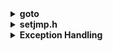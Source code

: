 <details>
  <summary><strong> goto </strong></summary>

Trong ngôn ngữ lập trình C, `goto` là một lệnh điều khiển luồng chương trình bằng cách nhảy trực tiếp tới một vị trí (label) đã định nghĩa trong cùng một hàm. Cú pháp cơ bản:

```c
goto label_name;
/* ... */
label_name:
    // đoạn mã thực thi khi nhảy tới đây
```
### Ưu điểm của goto

Không tốn tài nguyên của chương trình, làm code gọn hơn

Giảm độ sâu của lồng ghép, nếu dùng `goto`, vào nhiều chương trình cần lồng nhiều lớp `if`, `else`, `while` để có thể .

```c
#include <stdio.h>

int main()
{
   int i = 0;

   // Đặt nhãn
   start:
      if (i >= 5)
      {
         goto end;  // Chuyển control đến nhãn "end"
      }

      printf("%d ", i);
      i++;

      goto start;  // Chuyển control đến nhãn "start"

   // Nhãn "end"
   end:
      printf("\n");
   return 0;
}
```
Ở đoạn code trên, cho đến khi thỏa điều kiện i>=5 thì chương trình sẽ liên tục nhảy về label 'start'. Chỉ khi thỏa điều kiện thì chương trình mới nhảy quay label `start` về label `end` và kết thúc chương trình.

```c
0 1 2 3 4 
```
Ở một ví dụ khác với chương trình lồng nhiều lớp vòng lặp

```c
#include <stdio.h>
int i;
int j;

int main()
{
    while(1)
    {
        for( i = 0; i<5; i++)
        {
            for( j = 0; j<5; j++)
            {
                if(i==3 && j==3) goto exit;
            }
        }
    }

    exit:
        printf("Stop at i = %d and j = %d\n", i,j);

   return 0;
}
```
Ở chương trình trên mặc dù được lồng bởi hai vòng lặp `for` và một vòng lặp `while` ta có thể thoát khỏi cả ba vòng lặp một lúc mà không cần đợi cả ba vòng lặp chạy hết.

```
Stop at i = 3 and j = 3
```
### Nhược điểm của goto
`goto` chỉ có thể sử dụng trong cùng một hàm, một phạm vi với label

Khi chương trình nhảy lung tung giữa các vị trí, người đọc phải dò tìm nhãn (label) để hiểu dòng chảy, làm tăng thời gian đọc và hiểu mã
</details>
<details>
  <summary><strong> setjmp.h </strong></summary>
  
`setjmp.h` là một thư viện trong ngôn ngữ lập trình C, cung cấp hai hàm chính là `setjmp` và `longjmp`. `setjmp` và `longjmp` dùng để lưu và khôi phục trạng thái thực thi (program state), giúp chương trình "nhảy" về một điểm đã lưu trước đó. Đây là một cách xử lý nhảy xa (non-local jump), giống như goto, nhưng mạnh hơn vì nó nhảy giữa các hàm khác nhau.

`setjmp(jmp_buf env)`: Lưu trạng thái chương trình vào biến `env` để có thể quay lại bằng longjmp.
+ Trả về 0 khi được gọi lần đầu.
+ Trả về một giá trị khác 0 khi quay lại từ `longjmp`.

`longjmp(jmp_buf env, int value)`: Khôi phục trạng thái đã lưu, và làm cho `setjmp` trả về `value`.

```c
#include <stdio.h>
#include <setjmp.h>

jmp_buf buf;
```
Khai báo biến `buf` kiểu `jmp_buf` đây sẽ là biến dùng để lưu vị trí và trạng thái của chương trình. Biến này bắt buộc phải khai báo toàn cục do các hàm của setjmp.h có thể sài ở các hàm khác nhau

```c
#include <stdio.h>
#include <setjmp.h>

// Biến lưu trạng thái
jmp_buf buf;

// Biến ngoại lệ dùng cho setjmp
int exception = 0;

// Gọi func2 sẽ longjmp về  ban đầu và trả exception = 2
void func2()
{
    printf("This is function 2\n");
    longjmp(buf, 2);
}

// Gọi func3 sẽ longjmp về  ban đầu và trả exception = 3
void func3()
{
    printf("This is function 3\n");
    longjmp(buf, 3);
}

// Gọi func1 để xử lý các exception được trả về
void func1()
{
    exception = setjmp(buf);
    if (exception == 0)
    {
        printf("This is function 1\n");
        printf("exception = %d\n", exception);
        func2();
    }
    else if (exception == 2)
    {
        printf("exception = %d\n", exception);
        func3();
    }
    else if (exception == 3)    // Hàm cuối cùng được thực thi trước khi kết thúc chương trình
    {
        printf("exception = %d\n", exception);
    }
}

int main(int argc, char const *argv[])
{
    func1();
    return 0;
}
```
```
This is function 1
exception = 0
This is function 2
exception = 2
This is function 3
exception = 3
```
Chỉ với các hàm trong `setjmp.h` ta có thể nhảy liên tiếp 3 hàm khác nhau
</details>

<details>
  <summary><strong> Exception Handling </strong></summary>
Xử lý ngoại lệ (Exception Handling) là một cơ chế trong lập trình giúp phát hiện và xử lý các lỗi hoặc tình huống bất thường xảy ra trong quá trình thực thi chương trình, giúp chương trình hoạt động ổn định và không bị dừng đột ngột.

Ngoại lệ (Exception) là những lỗi hoặc sự kiện không mong muốn xảy ra trong quá trình thực thi chương trình, chẳng hạn như:
+ Chia một số cho 0 (division by zero).
+ Truy cập mảng ngoài phạm vi (out of bounds array access).
+ Truy xuất con trỏ null (null pointer dereference).
+ Lỗi khi mở hoặc đọc tập tin (file not found).
+ Lỗi cấp phát bộ nhớ (bad allocation).

Cơ chế xử lý ngoại lệ giúp chương trình phản ứng kịp thời với các lỗi mà không làm gián đoạn toàn bộ chương trình.

Hầu hết các ngôn ngữ lập trình hiện đại như C++, Java, Python, C# đều hỗ trợ xử lý ngoại lệ thông qua các từ khóa chính như:
+ try: Định nghĩa một khối lệnh có thể phát sinh lỗi.
+ catch: Xử lý ngoại lệ nếu có lỗi xảy ra.
+ throw: Ném ra một ngoại lệ khi xảy ra lỗi.

Cú pháp chung:

```c
try
{
    // Khối lệnh có thể phát sinh lỗi
}
catch (loại_ngoại_lệ_1)
{
    // Xử lý ngoại lệ loại 1
}
catch (loại_ngoại_lệ_2)
{
    // Xử lý ngoại lệ loại 2
}
catch (...)
{
    // Xử lý tất cả các ngoại lệ khác
}
```

Tuy nhiên trong C không có sẵn xử lý ngoại lệ, để có được hỗ trợ xử lý ngoại lệ ta có thể áp dụng `setjmp.h` với các câu lệnh `if`, `else`

Cú pháp khai báo đơn giản để mô phỏng các hàm TRY-CATCH-THROW trong C

```c
#define TRY if ((exception_code = setjmp(buf)) == 0)
#define CATCH(x) else if (exception_code == x)
#define THROW(x) longjmp(buf, x)
```

+ `TRY{]` sẽ được dùng để chứa các câu lệnh mà ta dự đoán có khả năng phát sinh lỗi, đây cũng là `macro` sẽ dùng để đặt điểm nhảy và dùng biến `exception_code` để đại diện cho mã các ngoại lệ dùng để phân biệt các lỗi
+  `CATCH{}` dùng để chứa các biện pháp sử lý ngoại lệ nhất định được quy định bằng mã ngoại lệ `exception_code`
+  `THROW{}` dùng để nhảy vị trí ở `TRY` được lưu ở biến `buf` và trả về mã ngoại lệ ứng với ngoại lệ đó

```c
#include <stdio.h>
#include <setjmp.h>

jmp_buf buf;

int exception_code;

typedef enum
{
    NO_ERROR,
    NO_EXIST,
    DIVIDE_BY_0
} ErrorCodes;  

#define TRY if ((exception_code = setjmp(buf)) == 0)
#define CATCH(x) else if (exception_code == x)
#define THROW(x) longjmp(buf, x)

//Hàm chia biến a và b
double divide(int a, int b)
{
    //Khối lệnh trả về ngoại lệ
    if (a == 0 && b == 0)
    {
        THROW(NO_EXIST);      //longjmp(buf, NO_EXIST), trả về exception_code = NO_EXIST
    }
    else if (b == 0)
    {
        THROW(DIVIDE_BY_0);  //longjmp(buf, DIVIDE_BY_0), trả về exception_code = DIVIDE_BY_0
    }

    return (double)a/b;
}

int main(int argc, char const *argv[])
{
    // Gán exception_code = 0
    exception_code = NO_ERROR;  

    // Khối lệnh kiểm tra ngoại lệ
    TRY                 //if ((exception_code = setjmp(buf)) == 0)
    {
        printf("Ket qua: %0.3f\n", divide(0,0));  //Gọi hàm divide() cũng là hàm có khả năng có lỗi
    }
    CATCH(NO_EXIST)      //else if (exception_code == NO_EXIST)
    {
        printf("ERROR! Không tồn tại\n");
    }
    CATCH(DIVIDE_BY_0)  //else if (exception_code == DIVIDE_BY_0)
    {
        printf("ERROR! Chia cho 0\n");
    }

    // thêm code ở đây
    printf("Hello world\n");
    return 0;
}
```
```
```
### Sự khác biệt giữa TRY - CATCH - THROW và ASSERT
Khi hàm `assert` tìm ra được lỗi, nó sẽ dừng hẳn toàn bộ chương trình kể cả các chương trình sau `assert` có lỗi hay không. Còn đối với xử lý ngoại lệ thì kể cả khi phát hiện ra lỗi vẫn sẽ tiếp tục thực thi các chương trình không liên quan tới lỗi.
</details>
